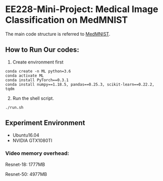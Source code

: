 # EE228-Mini-Project: Medical Image Classification on MedMNIST

The main code structure is referred to [MedMNIST](https://github.com/MedMNIST/MedMNIST).

## How to Run Our codes:

1. Create environment first
```
conda create -n ML python=3.6
conda activate ML
conda install PyTorch==0.3.1
conda install numpy==1.18.5, pandas==0.25.3, scikit-learn==0.22.2, tqdm
```

2. Run the shell script.
```
./run.sh
```

## Experiment Environment

- Ubuntu16.04
- NVIDIA GTX1080TI



### Video memory overhead:

Resnet-18: 1777MB

Resnet-50: 4977MB